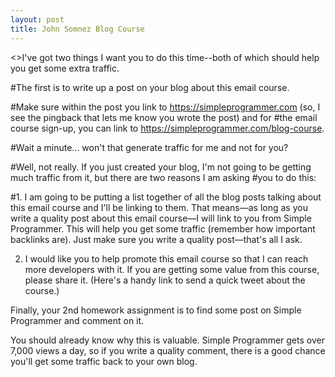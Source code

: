 ```yaml
---
layout: post
title: John Somnez Blog Course
---
```




<>I've got two things I want you to do this time--both of which should help you get some extra traffic.

#The first is to write up a post on your blog about this email course.

#Make sure within the post you link to https://simpleprogrammer.com (so, I see the pingback that lets me know you wrote the post) and for #the email course sign-up, you can link to https://simpleprogrammer.com/blog-course.

#Wait a minute... won't that generate traffic for me and not for you?

#Well, not really. If you just created your blog, I'm not going to be getting much traffic from it, but there are two reasons I am asking #you to do this:

#1. I am going to be putting a list together of all the blog posts talking about this email course and I'll be linking to them. That means—as long as you write a quality post about this email course—I will link to you from Simple Programmer. This will help you get some traffic (remember how important backlinks are). Just make sure you write a quality post—that's all I ask.

2. I would like you to help promote this email course so that I can reach more developers with it. If you are getting some value from this course, please share it. (Here's a handy link to send a quick tweet about the course.)

Finally, your 2nd homework assignment is to find some post on Simple Programmer and comment on it.

You should already know why this is valuable. Simple Programmer gets over 7,000 views a day, so if you write a quality comment, there is a good chance you'll get some traffic back to your own blog.
